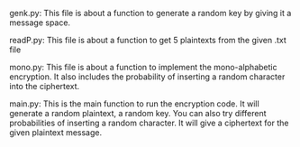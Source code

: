 genk.py: This file is about a function to generate a random key by giving it a message space.

readP.py: This file is about a function to get 5 plaintexts from the given .txt file

mono.py: This file is about a function to implement the mono-alphabetic encryption. It also includes the probability of inserting a random character into the ciphertext. 

main.py: This is the main function to run the encryption code. It will generate a random plaintext, a random key. You can also try different probabilities of inserting a random character. It will give a ciphertext for the given plaintext message. 
